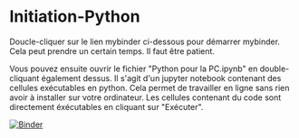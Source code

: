 # Initiation-Python
Doucle-cliquer sur le lien mybinder ci-dessous pour démarrer mybinder. Cela peut prendre un certain temps. Il faut être patient.

Vous pouvez ensuite ouvrir le fichier "Python pour la PC.ipynb" en double-cliquant également dessus.
Il s'agit d'un jupyter notebook contenant des cellules exécutables en python. Cela permet de travailler en ligne sans rien avoir à installer sur votre ordinateur.
Les cellules contenant du code sont directement éxécutables en cliquant sur "Exécuter".   


[![Binder](https://mybinder.org/badge_logo.svg)](https://mybinder.org/v2/gh/fbruneau3/NSI-continuite-pedagogique/master)
